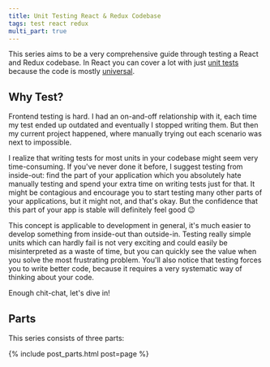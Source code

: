 ```yaml
---
title: Unit Testing React & Redux Codebase
tags: test react redux
multi_part: true
---
```


This series aims to be a very comprehensive guide through testing a React and Redux codebase. In React you can cover a lot with just [unit tests] because the code is mostly [universal].

## Why Test?

Frontend testing is hard. I had an on-and-off relationship with it, each time my test ended up outdated and eventually I stopped writing them. But then my current project happened, where manually trying out each scenario was next to impossible.

I realize that writing tests for most units in your codebase might seem very time-consuming. If you've never done it before, I suggest testing from inside-out: find the part of your application which you absolutely hate manually testing and spend your extra time on writing tests just for that. It might be contagious and encourage you to start testing many other parts of your applications, but it might not, and that's okay. But the confidence that this part of your app is stable will definitely feel good :wink:

This concept is applicable to development in general, it's much easier to develop something from inside-out than outside-in. Testing really simple units which can hardly fail is not very exciting and could easily be misinterpreted as a waste of time, but you can quickly see the value when you solve the most frustrating problem. You'll also notice that testing forces you to write better code, because it requires a very systematic way of thinking about your code.

Enough chit-chat, let's dive in!

## Parts

This series consists of three parts:

{% include post_parts.html post=page %}

[unit tests]: http://codeutopia.net/blog/2015/04/11/what-are-unit-testing-integration-testing-and-functional-testing/
[universal]: https://medium.com/@mjackson/universal-javascript-4761051b7ae9#.y5w9g8pwa
